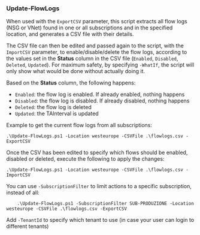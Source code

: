 ### Update-FlowLogs

When used with the `ExportCSV` parameter, this script extracts all flow logs (NSG or VNet) found in one or all subscriptions and in the specified location, and generates a CSV file with their details.

The CSV file can then be edited and passed again to the script, with the `ImportCSV` parameter,  to enable/disable/delete the flow logs, according to the values set in the **Status** column in the CSV file (`Enabled`, `Disabled`, `Deleted`, `Updated`). For maximum safety, by specifying `-WhatIf`, the script will only show what would be done without actually doing it.

Based on the **Status** column, the following happens:
* `Enabled`: the flow log is enabled. If already enabled, nothing happens
* `Disabled`: the flow log is disabled. If already disabled, nothing happens
* `Deleted`: the flow log is deleted
* `Updated`: the TAInterval is updated

Example to get the current flow logs from all subscriptions:

    .\Update-FlowLogs.ps1 -Location westeurope -CSVFile .\flowlogs.csv -ExportCSV

Once the CSV has been edited to specify which flows should be enabled, disabled or deleted, execute the following to apply the changes:

    .\Update-FlowLogs.ps1 -Location westeurope -CSVFile .\flowlogs.csv -ImportCSV

You can use `-SubscriptionFilter` <subscription name> to limit actions to a specific subscription, instead of all:

        .\Update-FlowLogs.ps1 -SubscriptionFilter SUB-PRODUZIONE -Location westeurope -CSVFile .\flowlogs.csv -ExportCSV

Add `-TenantId` to specify which tenant to use (in case your user can login to different tenants)
